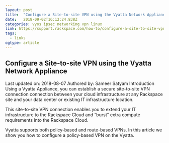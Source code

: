 ```yaml
---
layout: post 
title:  "Configure a Site-to-site VPN using the Vyatta Network Appliance" 
date:   2018-09-02T16:12:24.838Z 
categories: vyos ipsec networking vpn linux
link: https://support.rackspace.com/how-to/configure-a-site-to-site-vpn-using-the-vyatta-network-appliance/ 
tags:
  - links
ogtype: article 
---
```


## Configure a Site-to-site VPN using the Vyatta Network Appliance
Last updated on: 2018-08-07 Authored by: Sameer Satyam
Introduction
Using a Vyatta Appliance, you can establish a secure site-to-site VPN connection connection between your cloud infrastructure at any Rackspace site and your data center or existing IT infrastructure location.

This site-to-site VPN connection enables you to extend your IT infrastructure to the Rackspace Cloud and “burst” extra compute requirements into the Rackspace Cloud.

Vyatta supports both policy-based and route-based VPNs. In this article we show you how to configure a policy-based VPN on the Vyatta.

